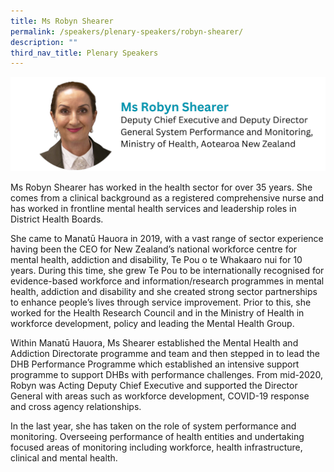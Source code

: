 ```yaml
---
title: Ms Robyn Shearer
permalink: /speakers/plenary-speakers/robyn-shearer/
description: ""
third_nav_title: Plenary Speakers
---
```

<div style="display: flex; flex-wrap: wrap;">
  <div style="flex-basis: 100%; max-width: 100%;">
    <img alt="track speakers 1" src="/images/SpeakersPhoto/robynshearer.png">
  </div>
</div>

Ms Robyn Shearer has worked in the health sector for over 35 years. She comes from a clinical background as a registered comprehensive nurse and has worked in frontline mental health services and leadership roles in District Health Boards.

She came to Manatū Hauora in 2019, with a vast range of sector experience having been the CEO for New Zealand’s national workforce centre for mental health, addiction and disability,   Te Pou o te Whakaaro nui for 10 years. During this time, she grew Te Pou to be internationally recognised for evidence-based workforce and information/research programmes in mental health, addiction and disability and she created strong sector partnerships to enhance people’s lives through service improvement. Prior to this, she worked for the Health Research Council and in the Ministry of Health in workforce development, policy and leading the Mental Health Group.

Within Manatū Hauora, Ms Shearer established the Mental Health and Addiction Directorate programme and team and then stepped in to lead the DHB  Performance Programme which established an intensive support programme to support DHBs with performance challenges. From mid-2020, Robyn was Acting Deputy Chief Executive and supported the Director General with areas such as workforce development, COVID-19 response and cross agency relationships.

In the last year, she has taken on the role of system performance and monitoring. Overseeing performance of health entities and undertaking focused areas of monitoring including workforce, health infrastructure, clinical and mental health. 

